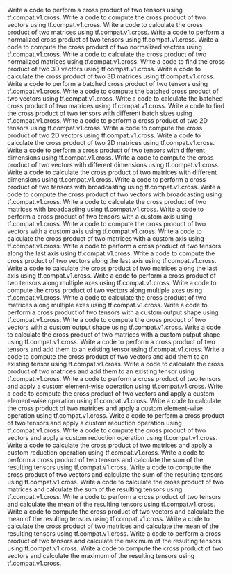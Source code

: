 Write a code to perform a cross product of two tensors using tf.compat.v1.cross.
Write a code to compute the cross product of two vectors using tf.compat.v1.cross.
Write a code to calculate the cross product of two matrices using tf.compat.v1.cross.
Write a code to perform a normalized cross product of two tensors using tf.compat.v1.cross.
Write a code to compute the cross product of two normalized vectors using tf.compat.v1.cross.
Write a code to calculate the cross product of two normalized matrices using tf.compat.v1.cross.
Write a code to find the cross product of two 3D vectors using tf.compat.v1.cross.
Write a code to calculate the cross product of two 3D matrices using tf.compat.v1.cross.
Write a code to perform a batched cross product of two tensors using tf.compat.v1.cross.
Write a code to compute the batched cross product of two vectors using tf.compat.v1.cross.
Write a code to calculate the batched cross product of two matrices using tf.compat.v1.cross.
Write a code to find the cross product of two tensors with different batch sizes using tf.compat.v1.cross.
Write a code to perform a cross product of two 2D tensors using tf.compat.v1.cross.
Write a code to compute the cross product of two 2D vectors using tf.compat.v1.cross.
Write a code to calculate the cross product of two 2D matrices using tf.compat.v1.cross.
Write a code to perform a cross product of two tensors with different dimensions using tf.compat.v1.cross.
Write a code to compute the cross product of two vectors with different dimensions using tf.compat.v1.cross.
Write a code to calculate the cross product of two matrices with different dimensions using tf.compat.v1.cross.
Write a code to perform a cross product of two tensors with broadcasting using tf.compat.v1.cross.
Write a code to compute the cross product of two vectors with broadcasting using tf.compat.v1.cross.
Write a code to calculate the cross product of two matrices with broadcasting using tf.compat.v1.cross.
Write a code to perform a cross product of two tensors with a custom axis using tf.compat.v1.cross.
Write a code to compute the cross product of two vectors with a custom axis using tf.compat.v1.cross.
Write a code to calculate the cross product of two matrices with a custom axis using tf.compat.v1.cross.
Write a code to perform a cross product of two tensors along the last axis using tf.compat.v1.cross.
Write a code to compute the cross product of two vectors along the last axis using tf.compat.v1.cross.
Write a code to calculate the cross product of two matrices along the last axis using tf.compat.v1.cross.
Write a code to perform a cross product of two tensors along multiple axes using tf.compat.v1.cross.
Write a code to compute the cross product of two vectors along multiple axes using tf.compat.v1.cross.
Write a code to calculate the cross product of two matrices along multiple axes using tf.compat.v1.cross.
Write a code to perform a cross product of two tensors with a custom output shape using tf.compat.v1.cross.
Write a code to compute the cross product of two vectors with a custom output shape using tf.compat.v1.cross.
Write a code to calculate the cross product of two matrices with a custom output shape using tf.compat.v1.cross.
Write a code to perform a cross product of two tensors and add them to an existing tensor using tf.compat.v1.cross.
Write a code to compute the cross product of two vectors and add them to an existing tensor using tf.compat.v1.cross.
Write a code to calculate the cross product of two matrices and add them to an existing tensor using tf.compat.v1.cross.
Write a code to perform a cross product of two tensors and apply a custom element-wise operation using tf.compat.v1.cross.
Write a code to compute the cross product of two vectors and apply a custom element-wise operation using tf.compat.v1.cross.
Write a code to calculate the cross product of two matrices and apply a custom element-wise operation using tf.compat.v1.cross.
Write a code to perform a cross product of two tensors and apply a custom reduction operation using tf.compat.v1.cross.
Write a code to compute the cross product of two vectors and apply a custom reduction operation using tf.compat.v1.cross.
Write a code to calculate the cross product of two matrices and apply a custom reduction operation using tf.compat.v1.cross.
Write a code to perform a cross product of two tensors and calculate the sum of the resulting tensors using tf.compat.v1.cross.
Write a code to compute the cross product of two vectors and calculate the sum of the resulting tensors using tf.compat.v1.cross.
Write a code to calculate the cross product of two matrices and calculate the sum of the resulting tensors using tf.compat.v1.cross.
Write a code to perform a cross product of two tensors and calculate the mean of the resulting tensors using tf.compat.v1.cross.
Write a code to compute the cross product of two vectors and calculate the mean of the resulting tensors using tf.compat.v1.cross.
Write a code to calculate the cross product of two matrices and calculate the mean of the resulting tensors using tf.compat.v1.cross.
Write a code to perform a cross product of two tensors and calculate the maximum of the resulting tensors using tf.compat.v1.cross.
Write a code to compute the cross product of two vectors and calculate the maximum of the resulting tensors using tf.compat.v1.cross.